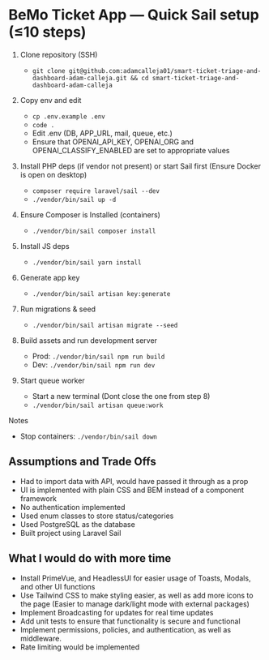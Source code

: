# BeMo Ticket App — Quick Sail setup (≤10 steps)
1. Clone repository (SSH)
   - `git clone git@github.com:adamcalleja01/smart-ticket-triage-and-dashboard-adam-calleja.git && cd smart-ticket-triage-and-dashboard-adam-calleja`

2. Copy env and edit
   - `cp .env.example .env`
   - `code .`
   - Edit .env (DB, APP_URL, mail, queue, etc.)
   - Ensure that OPENAI_API_KEY, OPENAI_ORG and OPENAI_CLASSIFY_ENABLED are set to appropriate values

3. Install PHP deps (if vendor not present) or start Sail first (Ensure Docker is open on desktop)
   - `composer require laravel/sail --dev`
   - `./vendor/bin/sail up -d`

4. Ensure Composer is Installed (containers)
   - `./vendor/bin/sail composer install`

5. Install JS deps
   - `./vendor/bin/sail yarn install`

6. Generate app key
   - `./vendor/bin/sail artisan key:generate`

7. Run migrations & seed
   - `./vendor/bin/sail artisan migrate --seed`

8. Build assets and run development server
   - Prod: `./vendor/bin/sail npm run build`
   - Dev:  `./vendor/bin/sail npm run dev`

9. Start queue worker
    - Start a new terminal (Dont close the one from step 8)
    - `./vendor/bin/sail artisan queue:work`

Notes
- Stop containers: `./vendor/bin/sail down`

## Assumptions and Trade Offs
- Had to import data with API, would have passed it through as a prop
- UI is implemented with plain CSS and BEM instead of a component framework
- No authentication implemented 
- Used enum classes to store status/categories
- Used PostgreSQL as the database
- Built project using Laravel Sail

## What I would do with more time
- Install PrimeVue, and HeadlessUI for easier usage of Toasts, Modals, and other UI functions
- Use Tailwind CSS to make styling easier, as well as add more icons to the page (Easier to manage dark/light mode with external packages)
- Implement Broadcasting for updates for real time updates
- Add unit tests to ensure that functionality is secure and functional
- Implement permissions, policies, and authentication, as well as middleware.
- Rate limiting would be implemented
